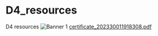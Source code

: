 # D4_resources
D4 resources
![Banner 1](https://github.com/VOLTAR99/D4_resources/assets/119584242/630d9610-b3f9-4379-8a77-d5b0e3e81190)
[certificate_202330011918308.pdf](https://github.com/VOLTAR99/D4_resources/files/12671918/certificate_202330011918308.pdf)
